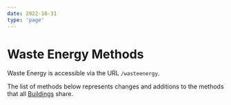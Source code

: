 ```yaml
---
date: 2022-10-31
type: 'page'
---
```


# Waste Energy Methods

Waste Energy is accessible via the URL `/wasteenergy`.

The list of methods below represents changes and additions to the methods that all [Buildings](/api/Buildings) share.
